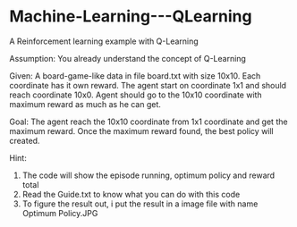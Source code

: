 # Machine-Learning---QLearning
A Reinforcement learning example with Q-Learning

Assumption: You already understand the concept of Q-Learning

Given: A board-game-like data in file board.txt with size 10x10. Each coordinate has it own reward. The agent start on coordinate 1x1 and should reach coordinate 10x0. Agent should go to the 10x10 coordinate with maximum reward as much as he can get.

Goal: The agent reach the 10x10 coordinate from 1x1 coordinate and get the maximum reward. Once the maximum reward found, the best policy will created.

Hint:
1. The code will show the episode running, optimum policy and reward total
2. Read the Guide.txt to know what you can do with this code
3. To figure the result out, i put the result in a image file with name Optimum Policy.JPG
